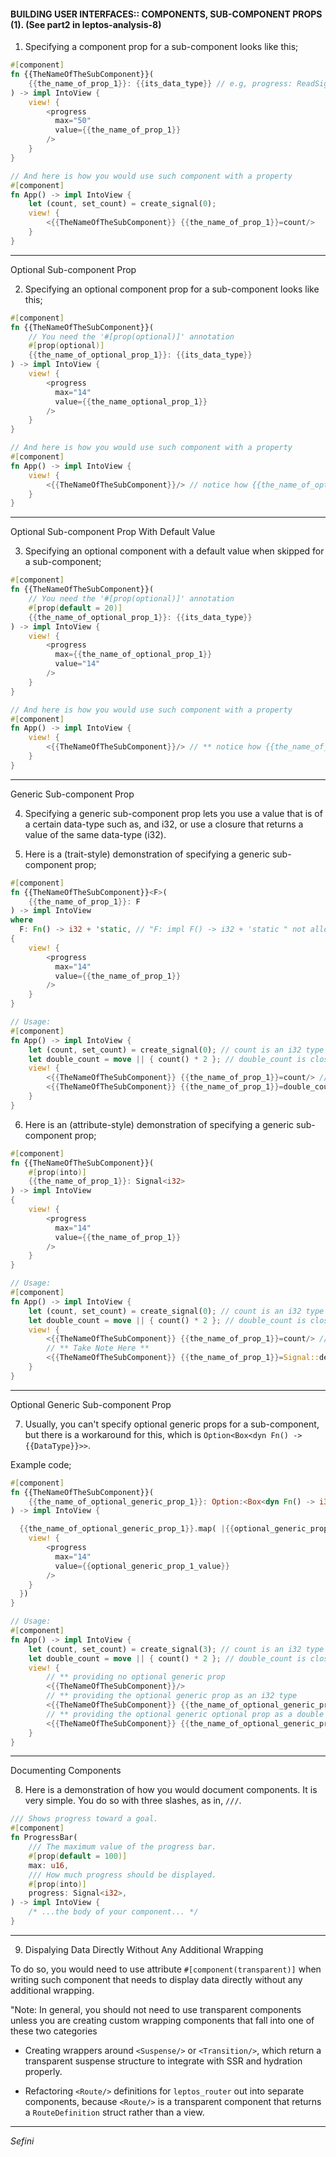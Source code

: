 <h4>
BUILDING USER INTERFACES::
COMPONENTS, SUB-COMPONENT PROPS (1). (See part2 in leptos-analysis-8)
</h4>

1. Specifying a component prop for a sub-component looks like this;

```rs
#[component]
fn {{TheNameOfTheSubComponent}}(
    {{the_name_of_prop_1}}: {{its_data_type}} // e.g, progress: ReadSignal<i32>
) -> impl IntoView {
    view! {
        <progress
          max="50"
          value={{the_name_of_prop_1}}
        />
    }
}

// And here is how you would use such component with a property
#[component]
fn App() -> impl IntoView {
    let (count, set_count) = create_signal(0);
    view! {
        <{{TheNameOfTheSubComponent}} {{the_name_of_prop_1}}=count/>
    }
}
```

---

Optional Sub-component Prop

2. Specifying an optional component prop for a sub-component looks like this;

```rs
#[component]
fn {{TheNameOfTheSubComponent}}(
    // You need the '#[prop(optional)]' annotation
    #[prop(optional)]
    {{the_name_of_optional_prop_1}}: {{its_data_type}}
) -> impl IntoView {
    view! {
        <progress
          max="14"
          value={{the_name_optional_prop_1}}
        />
    }
}

// And here is how you would use such component with a property
#[component]
fn App() -> impl IntoView {
    view! {
        <{{TheNameOfTheSubComponent}}/> // notice how {{the_name_of_optional_prop_1}} was entirely skipped!
    }
}
```

---

Optional Sub-component Prop With Default Value

3. Specifying an optional component with a default value when skipped for a sub-component;

```rs
#[component]
fn {{TheNameOfTheSubComponent}}(
    // You need the '#[prop(optional)]' annotation
    #[prop(default = 20)]
    {{the_name_of_optional_prop_1}}: {{its_data_type}}
) -> impl IntoView {
    view! {
        <progress
          max={{the_name_of_optional_prop_1}}
          value="14"
        />
    }
}

// And here is how you would use such component with a property
#[component]
fn App() -> impl IntoView {
    view! {
        <{{TheNameOfTheSubComponent}}/> // ** notice how {{the_name_of_optional_prop_1}} was entirely skipped!
    }
}
```

---

Generic Sub-component Prop

4. Specifying a generic sub-component prop lets you use a value that is of a certain data-type such as, and i32, or use a closure that returns a value of the same data-type (i32).

5. Here is a (trait-style) demonstration of specifying a generic sub-component prop;

```rs
#[component]
fn {{TheNameOfTheSubComponent}}<F>(
    {{the_name_of_prop_1}}: F
) -> impl IntoView
where
  F: Fn() -> i32 + 'static, // "F: impl F() -> i32 + 'static " not allowed in Leptos yet
{
    view! {
        <progress
          max="14"
          value={{the_name_of_prop_1}}
        />
    }
}

// Usage:
#[component]
fn App() -> impl IntoView {
    let (count, set_count) = create_signal(0); // count is an i32 type of value
    let double_count = move || { count() * 2 }; // double_count is closure that returns an i32 type of value
    view! {
        <{{TheNameOfTheSubComponent}} {{the_name_of_prop_1}}=count/> // direct value of type i32
        <{{TheNameOfTheSubComponent}} {{the_name_of_prop_1}}=double_count> // closure that evaluates to a value of type i32
    }
}
```

6. Here is an (attribute-style) demonstration of specifying a generic sub-component prop;

```rs
#[component]
fn {{TheNameOfTheSubComponent}}(
    #[prop(into)]
    {{the_name_of_prop_1}}: Signal<i32>
) -> impl IntoView
{
    view! {
        <progress
          max="14"
          value={{the_name_of_prop_1}}
        />
    }
}

// Usage:
#[component]
fn App() -> impl IntoView {
    let (count, set_count) = create_signal(0); // count is an i32 type of value
    let double_count = move || { count() * 2 }; // double_count is closure that returns an i32 type of value
    view! {
        <{{TheNameOfTheSubComponent}} {{the_name_of_prop_1}}=count/> // direct value of type i32
        // ** Take Note Here **
        <{{TheNameOfTheSubComponent}} {{the_name_of_prop_1}}=Signal::derive(double_count)/> // closure that evaluates to a value of type i32
    }
}
```

---

Optional Generic Sub-component Prop

7. Usually, you can't specify optional generic props for a sub-component, but there is a workaround for this, which is `Option<Box<dyn Fn() -> {{DataType}}>>`.

Example code;

```rs
#[component]
fn {{TheNameOfTheSubComponent}}(
    {{the_name_of_optional_generic_prop_1}}: Option:<Box<dyn Fn() -> i32>>, // change i32 to your desired data-type
) -> impl IntoView {

  {{the_name_of_optional_generic_prop_1}}.map( |{{optional_generic_prop_1_value}}| {
    view! {
        <progress
          max="14"
          value={{optional_generic_prop_1_value}}
        />
    }
  })
}

// Usage:
#[component]
fn App() -> impl IntoView {
    let (count, set_count) = create_signal(3); // count is an i32 type of value
    let double_count = move || { count() * 2 }; // double_count is closure that returns an i32 type of value
    view! {
        // ** providing no optional generic prop
        <{{TheNameOfTheSubComponent}}/>
        // ** providing the optional generic prop as an i32 type
        <{{TheNameOfTheSubComponent}} {{the_name_of_optional_generic_prop_1}}=count/>
        // ** providing the optional generic optional prop as a double type
        <{{TheNameOfTheSubComponent}} {{the_name_of_optional_generic_prop_1}}=double_count/>
    }
}
```

---

Documenting Components

8. Here is a demonstration of how you would document components. It is very simple. You do so with three slashes, as in, `///`.

```rs
/// Shows progress toward a goal.
#[component]
fn ProgressBar(
    /// The maximum value of the progress bar.
    #[prop(default = 100)]
    max: u16,
    /// How much progress should be displayed.
    #[prop(into)]
    progress: Signal<i32>,
) -> impl IntoView {
    /* ...the body of your component... */
}
```

---

9. Dispalying Data Directly Without Any Additional Wrapping

To do so, you would need to use attribute `#[component(transparent)]` when writing such component that needs to display data directly without any additional wrapping.

"Note: In general, you should not need to use transparent components unless you are creating custom wrapping components that fall into one of these two categories

- Creating wrappers around `<Suspense/>` or `<Transition/>`, which return a transparent suspense structure to integrate with SSR and hydration properly.

- Refactoring `<Route/>` definitions for `leptos_router` out into separate components, because `<Route/>` is a transparent component that returns a `RouteDefinition` struct rather than a view.

---

_Sefini_
